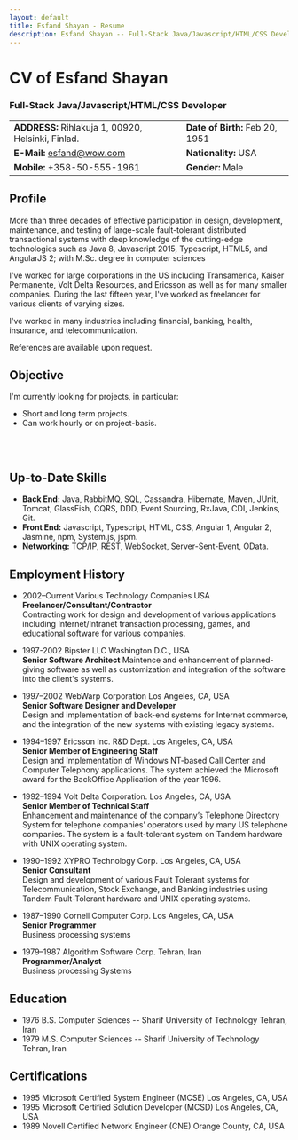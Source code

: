 ```yaml
---
layout: default
title: Esfand Shayan - Resume
description: Esfand Shayan -- Full-Stack Java/Javascript/HTML/CSS Developer 
---
```


CV of Esfand Shayan
===================

### Full-Stack Java/Javascript/HTML/CSS Developer ###

|                                                       |                                   |
|------------------------------------------------------ | --------------------------------- |
| **ADDRESS:** Rihlakuja 1, 00920, Helsinki, Finlad.    |  **Date of Birth:** Feb 20, 1951  |
| **E-Mail:**  esfand@wow.com                           |  **Nationality:** USA             |
| **Mobile:** +358-50-555-1961                          |  **Gender:** Male                 |


Profile
-------
More than three decades of effective participation in design, development, maintenance, 
and testing of large-scale fault-tolerant distributed transactional systems with deep 
knowledge of the cutting-edge technologies such as Java 8, Javascript 2015, Typescript, 
HTML5, and AngularJS 2; with M.Sc. degree in computer sciences

I've worked for large corporations in the US including Transamerica, Kaiser Permanente, 
Volt Delta Resources, and Ericsson as well as for many smaller companies.  During the 
last fifteen year, I've worked as freelancer for various clients of varying sizes.

I've worked in many industries including financial, banking, health, insurance, and 
telecommunication.

References are available upon request.


Objective
---------
I'm currently looking for projects, in particular:

* Short and long term projects.
* Can work hourly or on project-basis.

<br/><br/>

Up-to-Date Skills
-----------------

* **Back End:** Java, RabbitMQ, SQL, Cassandra, Hibernate, Maven, JUnit, Tomcat, 
  GlassFish, CQRS, DDD, Event Sourcing, RxJava, CDI, Jenkins, Git.
* **Front End:** Javascript, Typescript, HTML, CSS, Angular 1, Angular 2, Jasmine, 
  npm, System.js, jspm.
* **Networking:** TCP/IP, REST, WebSocket, Server-Sent-Event, OData.


Employment History
------------------

* 2002–Current	Various Technology Companies	 USA    
**Freelancer/Consultant/Contractor**   
Contracting work for design and development of various applications including 
Internet/Intranet transaction processing, games, and educational software for 
various companies.

* 1997-2002 Bipster LLC  Washington D.C., USA    
**Senior Software Architect** 
Maintence and enhancement of planned-giving software as well as customization
and integration of the software into the client's systems.

* 1997–2002	WebWarp Corporation	Los Angeles, CA, USA    
**Senior Software Designer and Developer**    
Design and implementation of back-end systems for Internet commerce, and the 
integration of the new systems with existing legacy systems.

* 1994–1997	Ericsson Inc. R&D Dept.	Los Angeles, CA, USA    
**Senior Member of Engineering Staff**    
Design and Implementation of Windows NT-based Call Center and Computer Telephony 
applications.  The system achieved the Microsoft award for the BackOffice Application 
of the year 1996.

* 1992–1994	Volt Delta Corporation.	Los Angeles, CA, USA    
**Senior Member of Technical Staff**    
Enhancement and maintenance of the company’s Telephone Directory System for telephone 
companies’ operators used by many US telephone companies.  The system is a fault-tolerant 
system on Tandem hardware with UNIX operating system.

* 1990–1992	XYPRO Technology Corp.	Los Angeles, CA, USA    
**Senior Consultant**    
Design and development of various Fault Tolerant systems for Telecommunication, 
Stock Exchange, and Banking industries using Tandem Fault-Tolerant hardware and UNIX 
operating systems.

* 1987–1990	Cornell Computer Corp.	Los Angeles, CA, USA    
**Senior Programmer**    
Business processing systems

* 1979–1987	Algorithm Software Corp.	Tehran, Iran    
**Programmer/Analyst**    
Business processing Systems


Education
---------
* 1976	B.S. Computer Sciences -- Sharif University of Technology 	Tehran, Iran    
* 1979  M.S. Computer Sciences -- Sharif University of Technology 	Tehran, Iran     

Certifications
--------------
* 1995   Microsoft Certified System Engineer (MCSE)  	Los Angeles, CA, USA    
* 1995   Microsoft Certified Solution Developer (MCSD) 	 Los Angeles, CA, USA    
* 1989   Novell Certified Network Engineer (CNE) 	Orange County, CA, USA    

